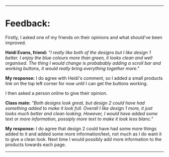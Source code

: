 
---
# **Feedback:**

Firstly, I asked one of my friends on their opinions and what should've been improved.

**Heidi Evans, friend:** *"I really like both of the designs but I like design 1 better. I enjoy the blue colours more than green, it looks clean and well organised. The thing I would change is probabably adding a scroll bar and working buttons, it would really bring everything together more."*

**My response:** I do agree with Heidi's comment, so I added a small products link on the top left corner for now until I can get the buttons working.

I then asked a person online to give their opinion.

**Class mate:** *"Both designs look great, but design 2 could have had something added to make it look full. Overall I like design 1 more, it just looks much better and clean looking. However, I would have added some text or more information, possiply more text to make it look less blanc."*

**My response:** I do agree that design 2 could have had some more things added to it and added some more information/text, not much as I do want it to give a clean look. Next time I would possibly add more information to the products towards each page.

---


